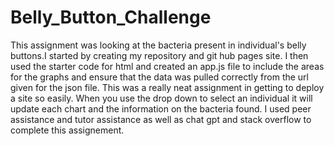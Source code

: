 # Belly_Button_Challenge

This assignment was looking at the bacteria present in individual's belly buttons.I started by creating my repository and git hub pages site. I then used the starter code for html and created an app.js file to include the areas for the graphs and ensure that the data was pulled correctly from the url given for the json file. This was a really neat assignment in getting to deploy a site so easily. When you use the drop down to select an individual it will update each chart and the information on the bacteria found. I used peer assistance and tutor assistance as well as chat gpt and stack overflow to complete this assignement. 